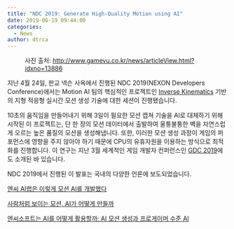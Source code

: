 ```yaml
---
title: "NDC 2019: Generate High-Quality Motion using AI"
date: 2019-06-19 09:44:00
categories:
  - News
author: dtrca
---
```


<figure class="align-center">
  <a href="#"><img src="{{ '/images/posts/2019-06-19-NDC_News_Main.png' | absolute_url }}" alt=""></a>
  <figcaption>사진 출처: <a href="http://www.gamevu.co.kr/news/articleView.html?idxno=13886">http://www.gamevu.co.kr/news/articleView.html?idxno=13886</a></figcaption>
</figure>

지난 4월 24일, 판교 넥슨 사옥에서 진행된 NDC 2019(NEXON Developers Conference)에서는 Motion AI 팀의 핵심적인 프로젝트인 [Inverse Kinematics](/research/Inverse_Kinematics/) 기반의 지형 적응형 실시간 모션 생성 기술에 대한 세션이 진행됐습니다.

10초의 움직임을 만들어내기 위해 3일이 필요한 모션 캡쳐 기술을 AI로 대체하기 위해 시작된 이 프로젝트는, 단 한 장의 모션 데이터에서 출발하여 울퉁불퉁한 벽을 자연스럽게 오르는 높은 품질의 모션을 생성해냅니다. 또한, 이러한 모션 생성 과정이 게임의 퍼포먼스에 영향을 주지 않아야 하기 때문에 CPU의 유휴자원을 이용하는 방식으로 최적화를 진행합니다. 이 연구는 지난 3월 세계적인 게임 개발자 컨퍼런스인 [GDC 2019](/news/GDC_2019/)에도 소개된 바 있습니다.

NDC 2019에서 진행된 이 발표는 국내의 다양한 언론에 보도되었습니다.

[엔씨 AI랩은 이렇게 모션 AI를 개발했다](http://www.gamevu.co.kr/news/articleView.html?idxno=13886)

[사람처럼 보이는 모션, AI가 어떻게 만들까](https://www.thisisgame.com/webzine/nboard/227/?n=93499)

[엔씨소프트는 AI를 어떻게 활용할까: AI 모션 생성과 프로게이머 수준 AI](http://www.bloter.net/archives/338264)